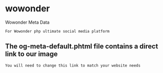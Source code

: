 # wowonder
Wowonder Meta Data

`For Wowonder php ultimate social media platform`

## The og-meta-default.phtml file contains a direct link to our image
`You will need to change this link to match your website needs`
